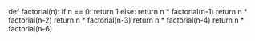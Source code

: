 def factorial(n):
    if n == 0:
        return 1
    else:
        return n * factorial(n-1)
return n * factorial(n-2)
return n * factorial(n-3)
return n * factorial(n-4)
return n * factorial(n-6)
